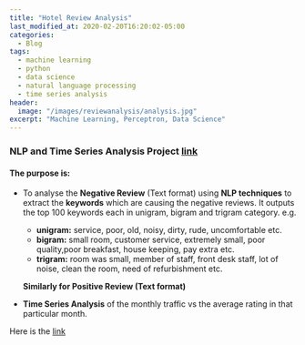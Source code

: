 ```yaml
---
title: "Hotel Review Analysis"
last_modified_at: 2020-02-20T16:20:02-05:00
categories:
  - Blog
tags:
  - machine learning
  - python
  - data science
  - natural language processing
  - time series analysis
header:
  image: "/images/reviewanalysis/analysis.jpg"
excerpt: "Machine Learning, Perceptron, Data Science"
---
```



### NLP and Time Series Analysis Project [link](https://github.com/praveenpareek11/HotelReviewAnalysis)



#### The purpose is:
- To analyse the **Negative Review** (Text format) using **NLP techniques** to extract the **keywords** which are causing the negative reviews. It outputs the top 100 keywords each in unigram, bigram and trigram category.
e.g.
  - **unigram:** service, poor, old, noisy, dirty, rude, uncomfortable etc.
  - **bigram:** small room, customer service, extremely small, poor quality,poor breakfast, house keeping, pay extra etc.
  - **trigram:** room was small, member of staff, front desk staff, lot of noise, clean the room, need of refurbishment etc.

  **Similarly for Positive Review (Text format)**

- **Time Series Analysis** of the monthly traffic vs the average rating in that particular month.


Here is the [link](https://github.com/praveenpareek11/HotelReviewAnalysis)
